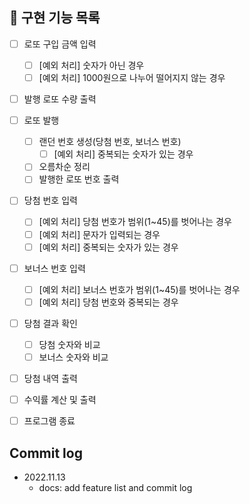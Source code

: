 ## 📝 구현 기능 목록
- [ ] 로또 구입 금액 입력
  - [ ] [예외 처리] 숫자가 아닌 경우
  - [ ] [예외 처리] 1000원으로 나누어 떨어지지 않는 경우
- [ ] 발행 로또 수량 출력
- [ ] 로또 발행
  - [ ] 랜던 번호 생성(당첨 번호, 보너스 번호)
    - [ ] [예외 처리] 중복되는 숫자가 있는 경우
  - [ ] 오름차순 정리
  - [ ] 발행한 로또 번호 출력
- [ ] 당첨 번호 입력
  - [ ] [예외 처리] 당첨 번호가 범위(1~45)를 벗어나는 경우
  - [ ] [예외 처리] 문자가 입력되는 경우
  - [ ] [예외 처리] 중복되는 숫자가 있는 경우
- [ ] 보너스 번호 입력
  - [ ] [예외 처리] 보너스 번호가 범위(1~45)를 벗어나는 경우
  - [ ] [예외 처리] 당첨 번호와 중복되는 경우
- [ ] 당첨 결과 확인
  - [ ] 당첨 숫자와 비교
  - [ ] 보너스 숫자와 비교
- [ ] 당첨 내역 출력
- [ ] 수익률 계산 및 출력
- [ ] 프로그램 종료


## Commit log
- 2022.11.13
  - docs: add feature list and commit log